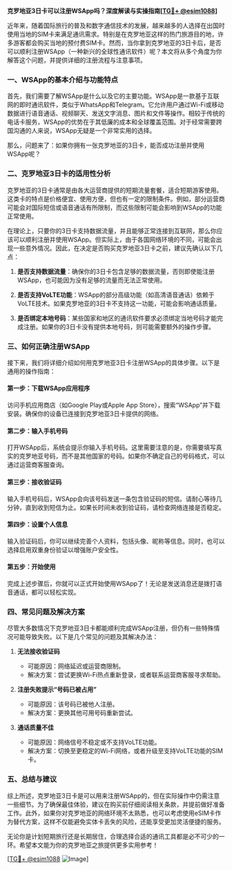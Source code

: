 **克罗地亚3日卡可以注册WSApp吗？深度解读与实操指南[[TG💪+ @esim1088](https://t.me/s/esim1088)]**

近年来，随着国际旅行的普及和数字通信技术的发展，越来越多的人选择在出国时使用当地的SIM卡来满足通讯需求。特别是在克罗地亚这样的热门旅游目的地，许多游客都会购买当地的预付费SIM卡。然而，当你拿到克罗地亚的3日卡后，是否可以顺利注册WSApp（一种新兴的全球性通讯软件）呢？本文将从多个角度为你解答这个问题，并提供详细的注册流程与注意事项。

### 一、WSApp的基本介绍与功能特点

首先，我们需要了解WSApp是什么以及它的主要功能。WSApp是一款基于互联网的即时通讯软件，类似于WhatsApp和Telegram。它允许用户通过Wi-Fi或移动数据进行语音通话、视频聊天、发送文字消息、图片和文件等操作。相较于传统的电话卡服务，WSApp的优势在于其低廉的成本和全球覆盖范围。对于经常需要跨国沟通的人来说，WSApp无疑是一个非常实用的选择。

那么，问题来了：如果你拥有一张克罗地亚的3日卡，能否成功注册并使用WSApp呢？

### 二、克罗地亚3日卡的适用性分析

克罗地亚的3日卡通常是由各大运营商提供的短期流量套餐，适合短期游客使用。这类卡的特点是价格便宜、使用方便，但也有一定的限制条件。例如，部分运营商可能会对国际短信或语音通话有所限制，而这些限制可能会影响到WSApp的功能正常使用。

在理论上，只要你的3日卡支持数据流量，并且能够正常连接到互联网，那么你应该可以顺利注册并使用WSApp。但实际上，由于各国网络环境的不同，可能会出现一些意外情况。因此，在决定是否购买克罗地亚3日卡之前，建议先确认以下几点：

1. **是否支持数据流量**：确保你的3日卡包含足够的数据流量，否则即使能注册WSApp，也可能因为没有足够的流量而无法正常使用。
   
2. **是否支持VoLTE功能**：WSApp的部分高级功能（如高清语音通话）依赖于VoLTE技术。如果克罗地亚的3日卡不支持这一功能，可能会影响通话质量。

3. **是否绑定本地号码**：某些国家和地区的通讯软件要求必须绑定当地号码才能完成注册。如果你的3日卡没有提供本地号码，则可能需要额外的操作步骤。

### 三、如何正确注册WSApp

接下来，我们将详细介绍如何用克罗地亚3日卡注册WSApp的具体步骤。以下是通用的操作指南：

#### 第一步：下载WSApp应用程序
访问手机应用商店（如Google Play或Apple App Store），搜索“WSApp”并下载安装。确保你的设备已连接到克罗地亚3日卡提供的网络。

#### 第二步：输入手机号码
打开WSApp后，系统会提示你输入手机号码。这里需要注意的是，你需要填写真实的克罗地亚号码，而不是其他国家的号码。如果你不确定自己的号码格式，可以通过运营商客服查询。

#### 第三步：接收验证码
输入手机号码后，WSApp会向该号码发送一条包含验证码的短信。请耐心等待几分钟，直到收到短信为止。如果长时间未收到验证码，请检查网络连接是否稳定。

#### 第四步：设置个人信息
输入验证码后，你可以继续完善个人资料，包括头像、昵称等信息。同时，也可以选择启用双重身份验证以增强账户安全性。

#### 第五步：开始使用
完成上述步骤后，你就可以正式开始使用WSApp了！无论是发送消息还是拨打语音通话，都可以轻松实现。

### 四、常见问题及解决方案

尽管大多数情况下克罗地亚3日卡都能顺利完成WSApp注册，但仍有一些特殊情况可能导致失败。以下是几个常见的问题及其解决办法：

1. **无法接收验证码**
   - 可能原因：网络延迟或运营商限制。
   - 解决方案：尝试更换Wi-Fi热点重新登录，或者联系运营商客服寻求帮助。

2. **注册失败提示“号码已被占用”**
   - 可能原因：该号码已被他人注册。
   - 解决方案：更换其他可用号码重新尝试。

3. **通话质量不佳**
   - 可能原因：网络信号不稳定或不支持VoLTE功能。
   - 解决方案：切换至更稳定的Wi-Fi网络，或者升级至支持VoLTE功能的SIM卡。

### 五、总结与建议

综上所述，克罗地亚3日卡是可以用来注册WSApp的，但在实际操作中仍需注意一些细节。为了确保最佳体验，建议在购买前仔细阅读相关条款，并提前做好准备工作。此外，如果你对克罗地亚的网络环境不太熟悉，也可以考虑使用eSIM卡作为替代方案，这样不仅能避免实体卡丢失的风险，还能享受更加灵活便捷的服务。

无论你是计划短期旅行还是长期居住，合理选择合适的通讯工具都是必不可少的一环。希望本文能为你的克罗地亚之旅提供更多实用参考！

[[TG💪+ @esim1088](https://t.me/s/esim1088) ![Image](https://i.postimg.cc/4NQfJmqS/Snipaste-2025-05-13-00-14-12.png)]